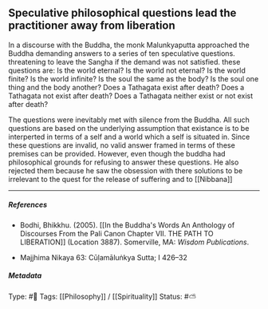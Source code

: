 ## Speculative philosophical questions lead the practitioner away from liberation  # 

In a discourse with the Buddha, the monk Malunkyaputta approached the Buddha demanding answers to a series of ten speculative questions. threatening to leave the Sangha if the demand was not satisfied. these questions are: Is the world eternal? Is the world not eternal? Is the world finite? Is the world infinite? Is the soul the same as the body? Is the soul one thing and the body another? Does a Tathagata exist after death? Does a Tathagata not exist after death? Does a Tathagata neither exist or not exist after death? 

The questions were inevitably met with silence from the Buddha. All such questions are based on the underlying assumption that existance is to be interperted in terms of a self and a world which a self is situated in. Since these questions are invalid, no valid answer framed in terms of these premises can be provided. However, even though the buddha had philosophical grounds for refusing to answer these questions. He also rejected them because he saw the obsession with there solutions to be irrelevant to the quest for the release of suffering and to [[Nibbana]]

___

##### References

- Bodhi, Bhikkhu. (2005). [[In the Buddha's Words An Anthology of Discourses From the Pali Canon Chapter VII. THE PATH TO LIBERATION]] (Location 3887). Somerville, MA: _Wisdom Publications_.

- Majjhima Nikaya 63: Cūḷamāluṅkya Sutta; I 426–32

##### Metadata
Type: #🔴 
Tags: [[Philosophy]] / [[Spirituality]]
Status: #⛅️ 